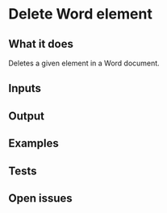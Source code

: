 # Delete Word element

## What it does
Deletes a given element in a Word document.

## Inputs
###

## Output

###

## Examples

###

## Tests

###


## Open issues
